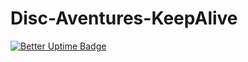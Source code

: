 # Disc-Aventures-KeepAlive
[![Better Uptime Badge](https://betteruptime.com/status-badges/v1/monitor/lh91.svg)](https://betteruptime.com/?utm_source=status_badge)
